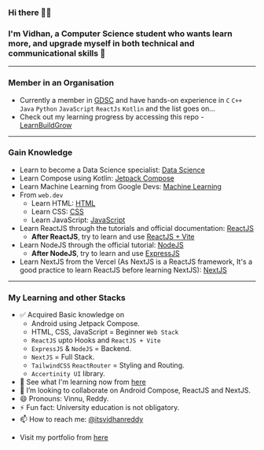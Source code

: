 ### Hi there 👋🏻
### I'm Vidhan, a Computer Science student who wants learn more, and upgrade myself in both technical and communicational skills 🚀
----
### Member in an Organisation
- Currently a member in [GDSC](https://github.com/GDSC-REC) and have hands-on experience in  `C` `C++` `Java` `Python` `JavaScript` `ReactJs` `Kotlin` and the list goes on...
- Check out my learning progress by accessing this repo - [LearnBuildGrow](https://github.com/AVidhanR/LearnBuildGrow)
----
### Gain Knowledge 
* Learn to become a Data Science specialist: [Data Science](https://www.kaggle.com/learn)
* Learn Compose using Kotlin: [Jetpack Compose](https://developer.android.com/courses/android-basics-compose/course)
* Learn Machine Learning from Google Devs: [Machine Learning](https://developers.google.com/machine-learning)
* From `web.dev`
  * Learn HTML: [HTML](https://web.dev/learn/html)
  * Learn CSS: [CSS](https://web.dev/learn/css)
  * Learn JavaScript: [JavaScript](https://web.dev/learn/javascript)
* Learn ReactJS through the tutorials and official documentation: [ReactJS](https://react.dev/learn)
  * **After ReactJS**, try to learn and use [ReactJS + Vite](https://vitejs.dev/guide/#trying-vite-online)
* Learn NodeJS through the official tutorial: [NodeJS](https://nodejs.org/en/learn/getting-started/introduction-to-nodejs)
  * **After NodeJS**, try to learn and use [ExpressJS](https://expressjs.com/en/starter/installing.html)
* Learn NextJS from the Vercel (As NextJS is a ReactJS framework, It's a good practice to learn ReactJS before learning NextJS): [NextJS](https://nextjs.org/learn/dashboard-app)
----
### My Learning and other Stacks
- ✅ Acquired Basic knowledge on
  - Android using Jetpack Compose.
  - HTML, CSS, JavaScript = Beginner `Web Stack`
  - `ReactJS` upto Hooks and `ReactJS + Vite`
  - `ExpressJS` & `NodeJS` = Backend.
  - `NextJS` = Full Stack.
  - `TailwindCSS` `ReactRouter` = Styling and Routing.
  - `Accertinity UI` library.
- 🌱 See what I'm learning now from [here](https://github.com/AVidhanR/LearnBuildGrow)
- 👯 I’m looking to collaborate on Android Compose, ReactJS and NextJS.
- 😄 Pronouns: Vinnu, Reddy.
- ⚡ Fun fact: University education is not obligatory.
- 📫 How to reach me: [@itsvidhanreddy](https://linktr.ee/itsvidhanreddy)
<!--
**AVidhanR/AVidhanR** is a ✨ _special_ ✨ repository because its `README.md` (this file) appears on your GitHub profile.

Here are some ideas to get you started:

- 🔭 I’m currently working on ...
- 🌱 I’m currently learning ...
- 👯 I’m looking to collaborate on ...
- 🤔 I’m looking for help with ...
- 💬 Ask me about ...
- 📫 How to reach me: ...
- 😄 Pronouns: ...

-->
- Visit my portfolio from [here](https://avidhanr.github.io/MyPortfolio)
